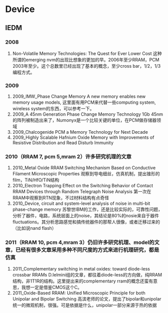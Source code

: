 # Device
## IEDM
### 2008
1. Non-Volatile Memory Technologies: The Quest for Ever Lower Cost 这种所谓的emerging nvm的出现比想象的更加的早。2006年至少RRAM，PCM 2003年至少。这个总数里已经出现了基本的概念，至少cross bar，1/2，1/3编程方式。
### 2009
1. 2009_IMW_Phase Change Memory A new memory enables new memory usage models, 这里面有用PCM来代替一些computing system, wireless system的东西，可以参考一下。
2.  2009_A 45nm Generation Phase Change Memory Technology 1Gb 45nm的阵列被制造出来了，Numonyx是一个比较关键的单位，在PCM做存储器领域
3.  2009_Chalcogenide PCM a Memory Technology for Next Decade
4.  2009_Highly Scalable Hafnium Oxide Memory with Improvements of Resistive Distribution and Read Disturb Immunity

### 2010（RRAM 7, pcm 5,mram 2）许多研究机理的文章
1.  2010_Metal Oxide RRAM Switching Mechanism Based on Conductive Filament Microscopic Properties 观察到导电细丝，仿真机制，提出锥形的film，TiN/HfO/TiN结构
2.  2010_Electron Trapping Effect on the Switching Behavior of Contact RRAM Devices through Random Telegraph Noise Analysis 第一次在RRAM中观察到RTN现象，不过材料结构有点奇怪
3.  2010_Device, circuit and system-level analysis of noise in multi-bit phase-change memory 苏黎世IBM的工作，还是比较实际的，可靠性问题，分析了器件，电路，系统层面上的noise，其结论是80%的nosie来自于器件fluctuations。其分析思路感觉和搞传统器件的那帮人很像，或者迁移过来的（比如说nand flash）

### 2011（RRAM 10, pcm 4,mram 3）仍旧许多研究机理、model的文章，已经有很多文章采用多种不同尺度的方式来进行机理研究，都是仿真

1.  2011_Complementary switching in metal oxides: toward diode-less crossbar RRAMs D.Ielmini组的文章，都往着diode-less的方向做，纯RRAM结构，非1T1R的结构。这里提出来的complementary rram的概念还蛮有意思，我想一定是借鉴CMOS这个C。
2.  2011_Oxide-Based RRAM: Unified Microscopic Principle for both Unipolar and Bipolar Switching 高滨老师的论文，提出了bipolar和unipolar统一的微观机制，很强。可是依据是什么，unipolar一部分来源于热的依据